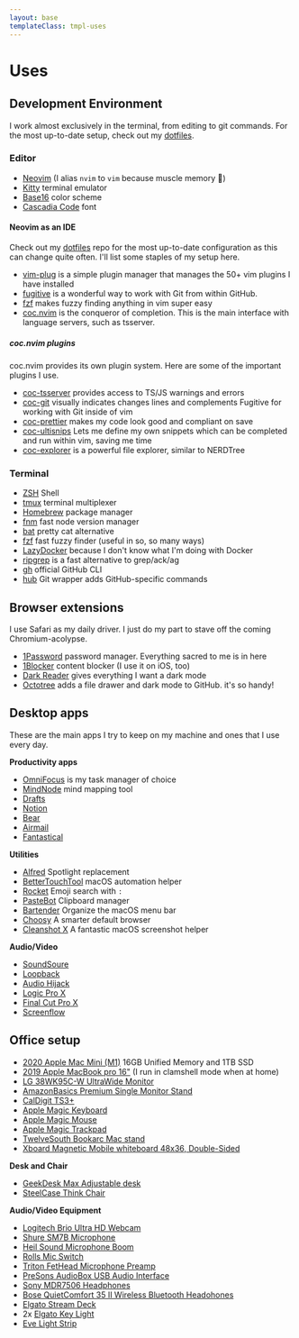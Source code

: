 ```yaml
---
layout: base
templateClass: tmpl-uses
---
```


# Uses

## Development Environment

I work almost exclusively in the terminal, from editing to git commands. For the most up-to-date setup, check out my [dotfiles](https://github.com/nicknisi/dotfiles).

### Editor

- [Neovim](https://neovim.io) (I alias `nvim` to `vim` because muscle memory 🦾)
- [Kitty](https://sw.kovidgoyal.net/kitty/) terminal emulator
- [Base16](http://chriskempson.com/projects/base16/) color scheme
- [Cascadia Code](https://github.com/microsoft/cascadia-code) font

#### Neovim as an IDE

Check out my [dotfiles](https://github.com/nicknisi/dotfiles) repo for the most up-to-date configuration as this can change quite often. I'll list some staples of my setup here.

- [vim-plug](https://github.com/junegunn/vim-plug) is a simple plugin manager that manages the 50+ vim plugins I have installed
- [fugitive](https://github.com/tpope/vim-fugitive) is a wonderful way to work with Git from within GitHub.
- [fzf](https://github.com/junegunn/fzf.vim) makes fuzzy finding anything in vim super easy
- [coc.nvim](https://github.com/neoclide/coc.nvim) is the conqueror of completion. This is the main interface with language servers, such as tsserver.

##### coc.nvim plugins

coc.nvim provides its own plugin system. Here are some of the important plugins I use.

- [coc-tsserver](https://github.com/neoclide/coc-tsserver) provides access to TS/JS warnings and errors
- [coc-git](https://github.com/neoclide/coc-git) visually indicates changes lines and complements Fugitive for working with Git inside of vim
- [coc-prettier](https://github.com/neoclide/coc-prettier) makes my code look good and compliant on save
- [coc-ultisnips](https://www.npmjs.com/package/coc-ultisnips) Lets me define my own snippets which can be completed and run within vim, saving me time
- [coc-explorer](https://github.com/weirongxu/coc-explorer) is a powerful file explorer, similar to NERDTree


### Terminal

- [ZSH](http://zsh.sourceforge.net) Shell
- [tmux](https://github.com/tmux/tmux) terminal multiplexer
- [Homebrew](https://brew.sh) package manager
- [fnm](https://github.com/Schniz/fnm) fast node version manager
- [bat](https://github.com/sharkdp/bat) pretty cat alternative
- [fzf](https://github.com/junegunn/fzf) fast fuzzy finder (useful in so, so many ways)
- [LazyDocker](https://github.com/jesseduffield/lazydocker) because I don't know what I'm doing with Docker
- [ripgrep](https://github.com/BurntSushi/ripgrep) is a fast alternative to grep/ack/ag
- [gh](https://github.com/cli/cli) official GitHub CLI
- [hub](https://github.com/github/hub) Git wrapper adds GitHub-specific commands

## Browser extensions

I use Safari as my daily driver. I just do my part to stave off the coming Chromium-acolypse.

- [1Password](https://1password.com) password manager. Everything sacred to me is in here
- [1Blocker](https://1blocker.com) content blocker (I use it on iOS, too)
- [Dark Reader](https://darkreader.org) gives everything I want a dark mode
- [Octotree](https://www.octotree.io) adds a file drawer and dark mode to GitHub. it's so handy!

## Desktop apps

These are the main apps I try to keep on my machine and ones that I use every day.

**Productivity apps**

- [OmniFocus](http://omnifocus.com) is my task manager of choice
- [MindNode](https://mindnode.com) mind mapping tool
- [Drafts](https://getdrafts.com)
- [Notion](https://notion.so)
- [Bear](https://bear.app)
- [Airmail](https://airmailapp.com)
- [Fantastical](https://flexibits.com/fantastical)

**Utilities**

- [Alfred](https://www.alfredapp.com) Spotlight replacement
- [BetterTouchTool](https://folivora.ai) macOS automation helper
- [Rocket](https://matthewpalmer.net/rocket/) Emoji search with `:`
- [PasteBot](https://tapbots.com/pastebot/) Clipboard manager
- [Bartender](https://www.macbartender.com/) Organize the macOS menu bar
- [Choosy](https://www.choosyosx.com) A smarter default browser
- [Cleanshot X](https://cleanshot.com) A fantastic macOS screenshot helper

**Audio/Video**

- [SoundSoure](https://rogueamoeba.com/soundsource/)
- [Loopback](https://rogueamoeba.com/loopback/)
- [Audio Hijack](https://rogueamoeba.com/audiohijack/)
- [Logic Pro X](https://www.apple.com/logic-pro/)
- [Final Cut Pro X](https://www.apple.com/final-cut-pro/)
- [Screenflow](https://www.telestream.net/screenflow/overview.htm)

## Office setup

- [2020 Apple Mac Mini (M1)](https://www.apple.com/mac-mini/) 16GB Unified Memory and 1TB SSD
- [2019 Apple MacBook pro 16"](https://www.apple.com/macbook-pro-16/) (I run in clamshell mode when at home)
- [LG 38WK95C-W UltraWide Monitor](https://www.amazon.com/gp/product/B079L4WR4T/)
- [AmazonBasics Premium Single Monitor Stand](https://www.amazon.com/gp/product/B00MIBN16O/)
- [CalDigit TS3+](https://www.amazon.com/CalDigit-TS3-Plus-Thunderbolt-Dock/dp/B07CZPV8DF/)
- [Apple Magic Keyboard](https://www.amazon.com/Apple-Keyboard-Wireless-Rechargable-English/dp/B016QO64FI/)
- [Apple Magic Mouse](https://www.amazon.com/Apple-Magic-Mouse-Wireless-Rechargable/dp/B016QO5YNG/)
- [Apple Magic Trackpad](https://www.amazon.com/Apple-Magic-Trackpad-Wireless-Rechargable/dp/B016QO5YWC/)
- [TwelveSouth Bookarc Mac stand](https://www.amazon.com/Twelve-South-Space-Saving-Vertical-notebooks/dp/B086RRJ82R/)
- [Xboard Magnetic Mobile whiteboard 48x36, Double-Sided](https://www.amazon.com/gp/product/B075FT75C3/)

**Desk and Chair**
- [GeekDesk Max Adjustable desk](https://www.geekdesk.com/standing-desk-frame)
- [SteelCase Think Chair](https://www.steelcase.com/products/office-chairs/think/)

**Audio/Video Equipment**
- [Logitech Brio Ultra HD Webcam](https://www.amazon.com/gp/product/B01N5UOYC4/)
- [Shure SM7B Microphone](https://www.amazon.com/Shure-SM7B-Cardioid-Dynamic-Microphone/dp/B0002E4Z8M)
- [Heil Sound Microphone Boom](https://www.amazon.com/dp/B004PJ414I/)
- [Rolls Mic Switch](https://www.amazon.com/rolls-Mic-Switch-Off-MS111/dp/B001GMXFW6)
- [Triton FetHead Microphone Preamp](https://www.amazon.com/TRITON-AUDIO-FetHead-Microphone-Preamp/dp/B06XDPTDN5/)
- [PreSons AudioBox USB Audio Interface](https://www.amazon.com/PreSonus-AudioBox-USB-Recording-System/dp/B071W6YVDR)
- [Sony MDR7506 Headphones](https://www.amazon.com/dp/B000AJIF4E)
- [Bose QuietComfort 35 II Wireless Bluetooth Headohones](https://www.amazon.com/Bose-QuietComfort-Wireless-Headphones-Cancelling/dp/B0756CYWWD/)
- [Elgato Stream Deck](https://www.amazon.com/Elgato-Stream-Deck-Controller-customizable/dp/B06XKNZT1P/)
- 2x [Elgato Key Light](https://www.amazon.com/Elgato-Key-Light-Professional-App-Enabled/dp/B07L755X9G/)
- [Eve Light Strip](https://www.amazon.com/gp/product/B07MTX8MR4/)

